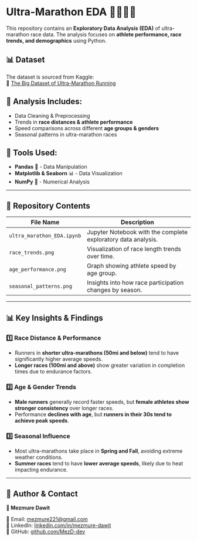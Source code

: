 # Ultra-Marathon EDA 🏃‍♂️🏃‍♀️

This repository contains an **Exploratory Data Analysis (EDA)** of ultra-marathon race data. The analysis focuses on **athlete performance, race trends, and demographics** using Python.

## 📊 Dataset
The dataset is sourced from Kaggle:  
🔗 [The Big Dataset of Ultra-Marathon Running](https://www.kaggle.com/datasets/aiaiaidavid/the-big-dataset-of-ultra-marathon-running)

## 📌 Analysis Includes:
- Data Cleaning & Preprocessing
- Trends in **race distances & athlete performance**
- Speed comparisons across different **age groups & genders**
- Seasonal patterns in ultra-marathon races

## 🔧 Tools Used:
- **Pandas** 🐼 - Data Manipulation
- **Matplotlib & Seaborn** 📊 - Data Visualization
- **NumPy** 🔢 - Numerical Analysis

---

## 📂 **Repository Contents**
| File Name | Description |
|-----------|------------|
| `ultra_marathon_EDA.ipynb` | Jupyter Notebook with the complete exploratory data analysis. |
| `race_trends.png` | Visualization of race length trends over time. |
| `age_performance.png` | Graph showing athlete speed by age group. |
| `seasonal_patterns.png` | Insights into how race participation changes by season. |

---

## 📊 **Key Insights & Findings**
### **1️⃣ Race Distance & Performance**
- Runners in **shorter ultra-marathons (50mi and below)** tend to have significantly higher average speeds.
- **Longer races (100mi and above)** show greater variation in completion times due to endurance factors.

### **2️⃣ Age & Gender Trends**
- **Male runners** generally record faster speeds, but **female athletes show stronger consistency** over longer races.
- Performance **declines with age**, but **runners in their 30s tend to achieve peak speeds**.

### **3️⃣ Seasonal Influence**
- Most ultra-marathons take place in **Spring and Fall**, avoiding extreme weather conditions.
- **Summer races** tend to have **lower average speeds**, likely due to heat impacting endurance.

---

## 📌 Author & Contact  

**👤 Mezmure Dawit**  

📧 Email: [mezmure221@gmail.com](mailto:mezmure221@gmail.com)  
🔗 LinkedIn: [linkedin.com/in/mezmure-dawit](https://www.linkedin.com/in/mezmure-dawit/)  
🔗 GitHub: [github.com/MezD-dev](https://github.com/MezD-dev)  





